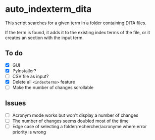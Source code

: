 # auto_indexterm_dita

This script searches for a given term in a folder containing DITA files.

If the term is found, it adds it to the existing index terms of the file, or it creates an <indexterm> section with the input term.

## To do
- [X] GUI
- [X] PyInstaller?
- [ ] CSV file as input?
- [X] Delete all ```<indexterms>```  feature
- [ ] Make the number of changes scrollable 

## Issues
- [ ] Acronym mode works but won't display a number of changes
- [ ] The number of changes seems doubled most of the time
- [ ] Edge case of selecting a folder/rechercher/acronyme where error priority is wrong
